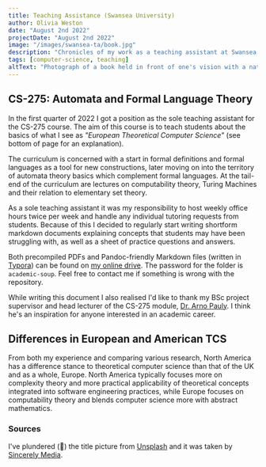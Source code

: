 ```yaml
---
title: Teaching Assistance (Swansea University)
author: Olivia Weston
date: "August 2nd 2022"
projectDate: "August 2nd 2022"
image: "/images/swansea-ta/book.jpg"
description: "Chronicles of my work as a teaching assistant at Swansea University."
tags: [computer-science, teaching]
altText: "Photograph of a book held in front of one's vision with a nature landscape background"
---
```


## CS-275: Automata and Formal Language Theory
In the first quarter of 2022 I got a position as the sole teaching assistant for the CS-275 course. The aim of this course is to teach students about the basics of what I see as *"European Theoretical Computer Science"* (see bottom of page for an explanation).

The curriculum is concerned with a start in formal definitions and formal languages as a tool for new constructions, later moving on into the territory of automata theory basics which complement formal languages. At the tail-end of the curriculum are lectures on computability theory, Turing Machines and their relation to elementary set theory.

As a sole teaching assistant it was my responsibility to host weekly office hours twice per week and handle any individual tutoring requests from students. Because of this I decided to regularly start writing shortform markdown documents explaining concepts that students may have been struggling with, as well as a sheet of practice questions and answers.

Both precompiled PDFs and Pandoc-friendly Markdown files (written in [Typora](https://typora.io/)) can be found on [my online drive](https://drive.proton.me/urls/TRCVC5Y4F4#9o3GP55NVA8A). The password for the folder is `academic-soup`. Feel free to contact me if something is wrong with the repository.

While writing this document I also realised I'd like to thank my BSc project supervisor and head lecturer of the CS-275 module, [Dr. Arno Pauly](https://orcid.org/0000-0002-0173-3295). I think he's an inspiration for anyone interested in an academic career.

## Differences in European and American TCS
From both my experience and comparing various research, North America has a difference stance to theoretical computer science than that of the UK and as a whole, Europe. North America typically focuses more on complexity theory and more practical applicability of theoretical concepts integrated into software engineering practices, while Europe focuses on computability theory and blends computer science more with abstract mathematics.

### Sources
I've plundered (🏴‍) ️the title picture from [Unsplash](https://unsplash.com/photos/nGrfKmtwv24) and it was taken by [Sincerely Media](https://unsplash.com/@sincerelymedia).
